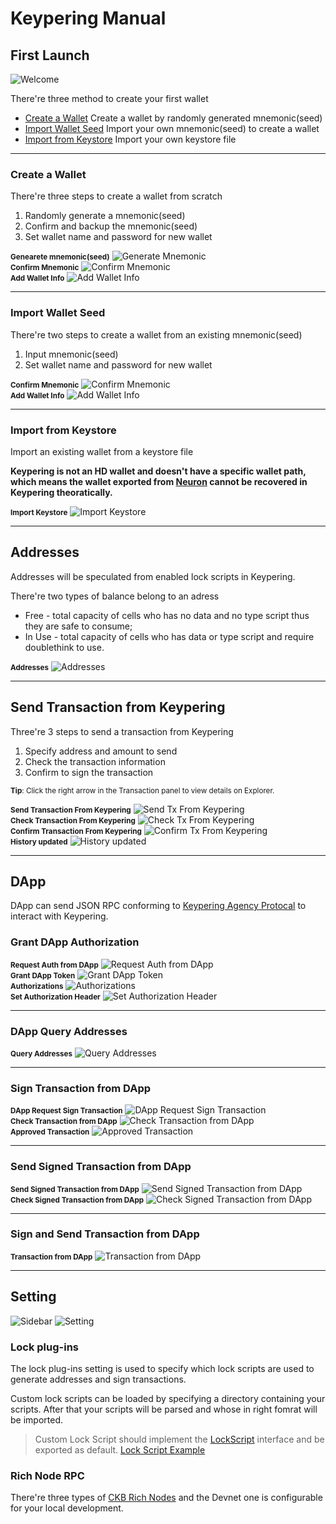 # Keypering Manual

## First Launch

<div class="center">
  <img src="_media/screenshots/01.welcome.png" alt="Welcome">
</div>

There're three method to create your first wallet

- [Create a Wallet](manual?id=create-a-wallet) Create a wallet by randomly generated mnemonic(seed)
- [Import Wallet Seed](manual?id=import-wallet-seed) Import your own mnemonic(seed) to create a wallet
- [Import from Keystore](manual?id=import-from-keystore) Import your own keystore file

---

### Create a Wallet

There're three steps to create a wallet from scratch

1. Randomly generate a mnemonic(seed)
2. Confirm and backup the mnemonic(seed)
3. Set wallet name and password for new wallet

<div class="center">
  <b><small>Genearete mnemonic(seed)</small></b>
  <img src="_media/screenshots/02.generate_mnemonic.png" alt="Generate Mnemonic">
</div>

<div class="center">
  <b><small>Confirm Mnemonic</small></b>
  <img src="_media/screenshots/03.confirm_mnemonic.png" alt="Confirm Mnemonic">
</div>

<div class="center">
  <b><small>Add Wallet Info</small></b>
  <img src="_media/screenshots/04.add_wallet_info.png" alt="Add Wallet Info">
</div>

---

### Import Wallet Seed

There're two steps to create a wallet from an existing mnemonic(seed)

1. Input mnemonic(seed)
2. Set wallet name and password for new wallet

<div class="center">
  <b><small>Confirm Mnemonic</small></b>
  <img src="_media/screenshots/03.confirm_mnemonic.png" alt="Confirm Mnemonic">
</div>

<div class="center">
  <b><small>Add Wallet Info</small></b>
  <img src="_media/screenshots/04.add_wallet_info.png" alt="Add Wallet Info">
</div>

---

### Import from Keystore

Import an existing wallet from a keystore file

**Keypering is not an HD wallet and doesn't have a specific wallet path, which means the wallet exported from [Neuron](https://github.com/nervosnetwork/neuron) cannot be recovered in Keypering theoratically.**

<div class="center">
  <b><small>Import Keystore</small></b>
  <img src="_media/screenshots/05.import_keystore.png" alt="Import Keystore">
</div>

---

## Addresses

Addresses will be speculated from enabled lock scripts in Keypering.

There're two types of balance belong to an adress

- Free - total capacity of cells who has no data and no type script thus they are safe to consume;
- In Use - total capacity of cells who has data or type script and require doublethink to use.

<div class="center">
  <b><small>Addresses</small></b>
  <img src="_media/screenshots/06.wallet_addresses.png" alt="Addresses">
</div>

---

## Send Transaction from Keypering

Three're 3 steps to send a transaction from Keypering

1. Specify address and amount to send
2. Check the transaction information
3. Confirm to sign the transaction

<small><b>Tip</b>: Click the right arrow in the Transaction panel to view details on Explorer.</small>

<div class="center">
  <b><small>Send Transaction From Keypering</small></b>
  <img src="_media/screenshots/07.request_tx_from_keypering.png" alt="Send Tx From Keypering">
</div>

<div class="center">
  <b><small>Check Transaction From Keypering</small></b>
  <img src="_media/screenshots/08.check_tx_from_keypering.png" alt="Check Tx From Keypering">
</div>

<div class="center">
  <b><small>Confirm Transaction From Keypering</small></b>
  <img src="_media/screenshots/09.confirm_tx_from_keypering.png" alt="Confirm Tx From Keypering">
</div>

<div class="center">
  <b><small>History updated</small></b>
  <img src="_media/screenshots/10.history_updated.png" alt="History updated">
</div>

---

## DApp

DApp can send JSON RPC conforming to [Keypering Agency Protocal](/protocol) to interact with Keypering.

### Grant DApp Authorization

<div class="center">
  <b><small>Request Auth from DApp</small></b>
  <img src="_media/screenshots/11.dapp_request_auth.png" alt="Request Auth from DApp">
</div>

<div class="center">
  <b><small>Grant DApp Token</small></b>
  <img src="_media/screenshots/12.grant_dapp_token.png" alt="Grant DApp Token">
</div>

<div class="center">
  <b><small>Authorizations</small></b>
  <img src="_media/screenshots/13.authorizations.png" alt="Authorizations">
</div>

<div class="center">
  <b><small>Set Authorization Header</small></b>
  <img src="_media/screenshots/14.dapp_set_authorization_header.png" alt="Set Authorization Header">
</div>

---

### DApp Query Addresses

<div class="center">
  <b><small>Query Addresses</small></b>
  <img src="_media/screenshots/15.dapp_query_addresses.png" alt="Query Addresses">
</div>

---

### Sign Transaction from DApp

<div class="center">
  <b><small>DApp Request Sign Transaction</small></b>
  <img src="_media/screenshots/16.dapp_request_sign_tx.png" alt="DApp Request Sign Transaction">
</div>

<div class="center">
  <b><small>Check Transaction from DApp</small></b>
  <img src="_media/screenshots/17.check_tx_from_dapp.png" alt="Check Transaction from DApp">
</div>

<div class="center">
  <b><small>Approved Transaction</small></b>
  <img src="_media/screenshots/18.approved_sign_tx.png" alt="Approved Transaction">
</div>

---

### Send Signed Transaction from DApp

<div class="center">
  <b><small>Send Signed Transaction from DApp</small></b>
  <img src="_media/screenshots/19.dapp_request_send_tx.png" alt="Send Signed Transaction from DApp">
</div>

<div class="center">
  <b><small>Check Signed Transaction from DApp</small></b>
  <img src="_media/screenshots/20.check_tx_from_dapp.png" alt="Check Signed Transaction from DApp">
</div>

---

### Sign and Send Transaction from DApp

<div class="center">
  <b><small>Transaction from DApp</small></b>
  <img src="_media/screenshots/21.dapp_request_sign_and_send_tx.png" alt="Transaction from DApp">
</div>

---

## Setting

![Sidebar](_media/screenshots/22.sidebar.png)
![Setting](_media/screenshots/23.setting.png)

### Lock plug-ins

The lock plug-ins setting is used to specify which lock scripts are used to generate addresses and sign transactions.

Custom lock scripts can be loaded by specifying a directory containing your scripts. After that your scripts will be parsed and whose in right fomrat will be imported.

> Custom Lock Script should implement the [LockScript](https://github.com/ququzone/keyper/blob/d324671d2dc6e886e0a7a5cc102d7c3a3ed62335/packages/specs/src/lock.ts#L22) interface and be exported as default. [Lock Script Example](https://github.com/Keith-CY/keyper_lock_scripts)

### Rich Node RPC

There're three types of [CKB Rich Nodes](https://github.com/ququzone/ckb-rich-node) and the Devnet one is configurable for your local development.
